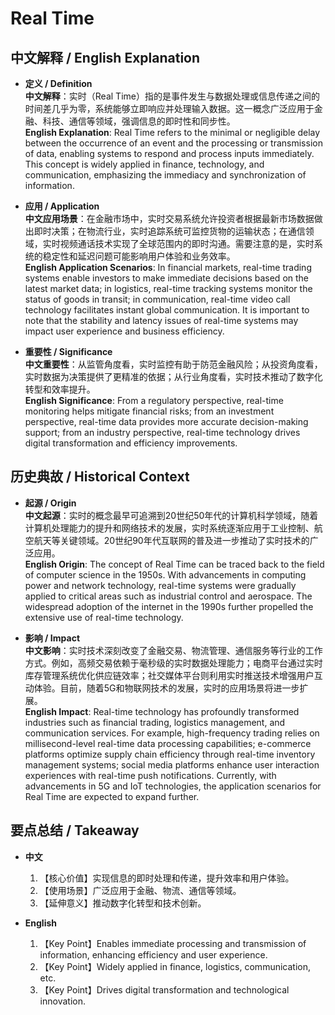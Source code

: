 # Real Time

## 中文解释 / English Explanation

* **定义 / Definition**  
  **中文解释**：实时（Real Time）指的是事件发生与数据处理或信息传递之间的时间差几乎为零，系统能够立即响应并处理输入数据。这一概念广泛应用于金融、科技、通信等领域，强调信息的即时性和同步性。  
  **English Explanation**: Real Time refers to the minimal or negligible delay between the occurrence of an event and the processing or transmission of data, enabling systems to respond and process inputs immediately. This concept is widely applied in finance, technology, and communication, emphasizing the immediacy and synchronization of information.

* **应用 / Application**  
  **中文应用场景**：在金融市场中，实时交易系统允许投资者根据最新市场数据做出即时决策；在物流行业，实时追踪系统可监控货物的运输状态；在通信领域，实时视频通话技术实现了全球范围内的即时沟通。需要注意的是，实时系统的稳定性和延迟问题可能影响用户体验和业务效率。  
  **English Application Scenarios**: In financial markets, real-time trading systems enable investors to make immediate decisions based on the latest market data; in logistics, real-time tracking systems monitor the status of goods in transit; in communication, real-time video call technology facilitates instant global communication. It is important to note that the stability and latency issues of real-time systems may impact user experience and business efficiency.

* **重要性 / Significance**  
  **中文重要性**：从监管角度看，实时监控有助于防范金融风险；从投资角度看，实时数据为决策提供了更精准的依据；从行业角度看，实时技术推动了数字化转型和效率提升。  
  **English Significance**: From a regulatory perspective, real-time monitoring helps mitigate financial risks; from an investment perspective, real-time data provides more accurate decision-making support; from an industry perspective, real-time technology drives digital transformation and efficiency improvements.

## 历史典故 / Historical Context

* **起源 / Origin**  
  **中文起源**：实时的概念最早可追溯到20世纪50年代的计算机科学领域，随着计算机处理能力的提升和网络技术的发展，实时系统逐渐应用于工业控制、航空航天等关键领域。20世纪90年代互联网的普及进一步推动了实时技术的广泛应用。  
  **English Origin**: The concept of Real Time can be traced back to the field of computer science in the 1950s. With advancements in computing power and network technology, real-time systems were gradually applied to critical areas such as industrial control and aerospace. The widespread adoption of the internet in the 1990s further propelled the extensive use of real-time technology.

* **影响 / Impact**  
  **中文影响**：实时技术深刻改变了金融交易、物流管理、通信服务等行业的工作方式。例如，高频交易依赖于毫秒级的实时数据处理能力；电商平台通过实时库存管理系统优化供应链效率；社交媒体平台则利用实时推送技术增强用户互动体验。目前，随着5G和物联网技术的发展，实时的应用场景将进一步扩展。  
  **English Impact**: Real-time technology has profoundly transformed industries such as financial trading, logistics management, and communication services. For example, high-frequency trading relies on millisecond-level real-time data processing capabilities; e-commerce platforms optimize supply chain efficiency through real-time inventory management systems; social media platforms enhance user interaction experiences with real-time push notifications. Currently, with advancements in 5G and IoT technologies, the application scenarios for Real Time are expected to expand further.

## 要点总结 / Takeaway

* **中文**  
  1. 【核心价值】实现信息的即时处理和传递，提升效率和用户体验。
  2. 【使用场景】广泛应用于金融、物流、通信等领域。
  3. 【延伸意义】推动数字化转型和技术创新。

* **English**  
  1. 【Key Point】Enables immediate processing and transmission of information, enhancing efficiency and user experience.
  2. 【Key Point】Widely applied in finance, logistics, communication, etc.
  3. 【Key Point】Drives digital transformation and technological innovation.